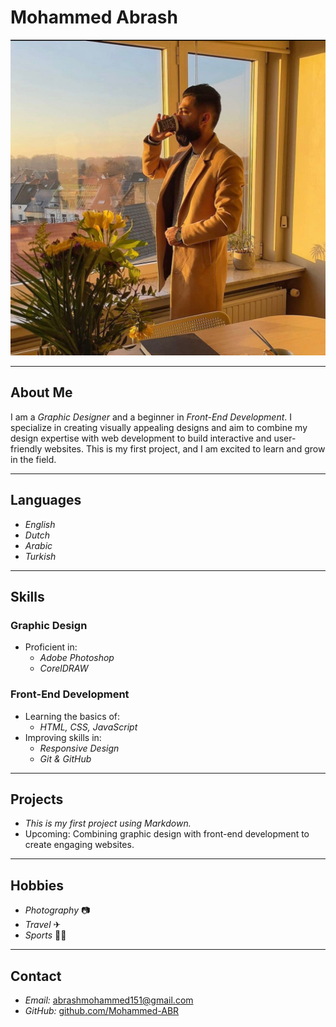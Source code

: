 # Mohammed Abrash

![Mohammed Abrash](./img/img1.jpg)

---

## About Me

I am a _Graphic Designer_ and a beginner in _Front-End Development_. I
specialize in creating visually appealing designs and aim to combine my design
expertise with web development to build interactive and user-friendly websites.
This is my first project, and I am excited to learn and grow in the field.

---

## Languages

- _English_
- _Dutch_
- _Arabic_
- _Turkish_

---

## Skills

### Graphic Design

- Proficient in:
  - _Adobe Photoshop_
  - _CorelDRAW_

### Front-End Development

- Learning the basics of:
  - _HTML, CSS, JavaScript_
- Improving skills in:
  - _Responsive Design_
  - _Git & GitHub_

---

## Projects

- _This is my first project using Markdown._
- Upcoming: Combining graphic design with front-end development to create
  engaging websites.

---

## Hobbies

- _Photography_ 📷
- _Travel_ ✈
- _Sports_ 🏋‍♂

---

## Contact

- _Email:_ <abrashmohammed151@gmail.com>
- _GitHub:_ [github.com/Mohammed-ABR](https://github.com/Mohammed-ABR)
